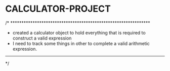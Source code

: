 # CALCULATOR-PROJECT

/* ***************************************************************
 * created a calculator object to hold everything that is required to construct a valid expression
 * I need to track some things in other to complete a valid arithmetic expression.
 **********************************************************************************************
 */

 